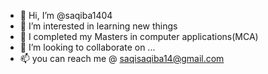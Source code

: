 - 👋 Hi, I’m @saqiba1404
- 👀 I’m interested in learning new things 
- 🌱 I completed my Masters in computer applications(MCA)
- 💞️ I’m looking to collaborate on ...
- 📫 you can reach me @ saqisaqiba14@gmail.com

<!---
saqiba1404/saqiba1404 is a ✨ special ✨ repository because its `README.md` (this file) appears on your GitHub profile.
You can click the Preview link to take a look at your changes.
--->
